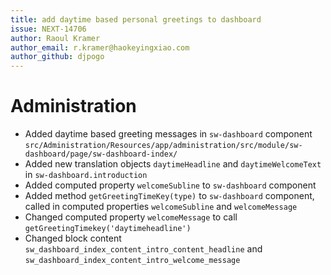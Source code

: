 ```yaml
---
title: add daytime based personal greetings to dashboard
issue: NEXT-14706
author: Raoul Kramer
author_email: r.kramer@haokeyingxiao.com 
author_github: djpogo
---
```

# Administration
* Added daytime based greeting messages in `sw-dashboard` component `src/Administration/Resources/app/administration/src/module/sw-dashboard/page/sw-dashboard-index/`
* Added new translation objects `daytimeHeadline` and `daytimeWelcomeText` in `sw-dashboard.introduction`
* Added computed property `welcomeSubline` to `sw-dashboard` component
* Added method `getGreetingTimeKey(type)` to `sw-dashboard` component, called in computed properties `welcomeSubline` and `welcomeMessage`
* Changed computed property `welcomeMessage` to call `getGreetingTimekey('daytimeheadline')`
* Changed block content `sw_dashboard_index_content_intro_content_headline` and `sw_dashboard_index_content_intro_welcome_message`
